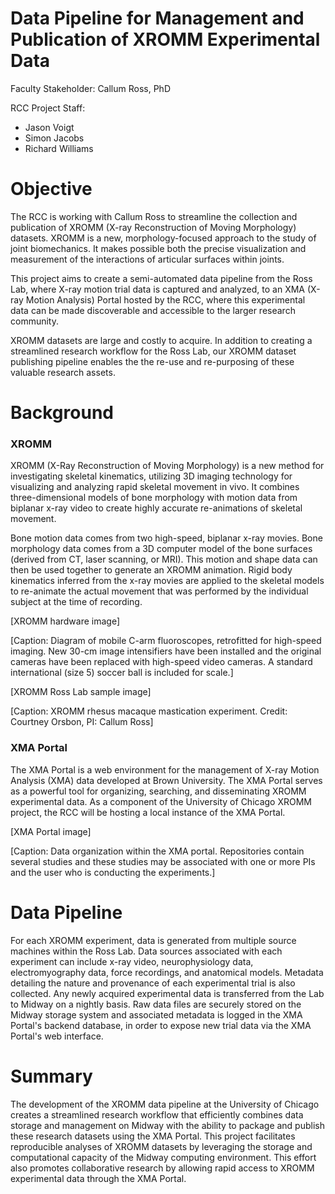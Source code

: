 # Data Pipeline for Management and Publication of XROMM Experimental Data

Faculty Stakeholder: Callum Ross, PhD  

RCC Project Staff:
* Jason Voigt
* Simon Jacobs
* Richard Williams


# Objective

The RCC is working with Callum Ross to streamline the collection and publication of XROMM (X-ray Reconstruction of Moving Morphology) datasets.  XROMM is a new, morphology-focused approach to the study of joint biomechanics. It makes possible both the precise visualization and measurement of the interactions of articular surfaces within joints.

This project aims to create a semi-automated data pipeline from the Ross Lab, where X-ray motion trial data is captured and analyzed, to an XMA (X-ray Motion Analysis) Portal hosted by the RCC, where this experimental data can be made discoverable and accessible to the larger research community.

XROMM datasets are large and costly to acquire.  In addition to creating a streamlined research workflow for the Ross Lab, our XROMM dataset publishing pipeline enables the the re-use and re-purposing of these valuable research assets.


# Background

### XROMM

XROMM (X-Ray Reconstruction of Moving Morphology) is a new method for investigating skeletal kinematics, utilizing 3D imaging technology for visualizing and analyzing rapid skeletal movement in vivo. It combines three-dimensional models of bone morphology with motion data from biplanar x-ray video to create highly accurate re-animations of skeletal movement.

Bone motion data comes from two high-speed, biplanar x-ray movies. Bone morphology data comes from a 3D computer model of the bone surfaces (derived from CT, laser scanning, or MRI). This motion and shape data can then be used together to generate an XROMM animation. Rigid body kinematics inferred from the x-ray movies are applied to the skeletal models to re-animate the actual movement that was performed by the individual subject at the time of recording.

[XROMM hardware image]

[Caption: Diagram of mobile C-arm fluoroscopes, retrofitted for high-speed imaging. New 30-cm image intensifiers have been installed and the original cameras have been replaced with high-speed video cameras. A standard international (size 5) soccer ball is included for scale.]

[XROMM Ross Lab sample image]

[Caption: XROMM rhesus macaque mastication experiment.  Credit: Courtney Orsbon, PI: Callum Ross]

### XMA Portal

The XMA Portal is a web environment for the management of X-ray Motion Analysis (XMA) data developed at Brown University.  The XMA Portal serves as a powerful tool for organizing, searching, and disseminating XROMM experimental data.  As a component of the University of Chicago XROMM project, the RCC will be hosting a local instance of the XMA Portal.

[XMA Portal image]

[Caption: Data organization within the XMA portal. Repositories contain several studies and these studies may be associated with one or more PIs and the user who is conducting the experiments.]


# Data Pipeline

For each XROMM experiment, data is generated from multiple source machines
within the Ross Lab.  Data sources associated with each experiment can include x-ray video, neurophysiology data, electromyography data, force recordings, and anatomical models.  Metadata detailing the nature and provenance of each
experimental trial is also collected.  Any newly acquired experimental data is
transferred from the Lab to Midway on a nightly basis.  Raw data files are
securely stored on the Midway storage system and associated metadata is logged
in the XMA Portal's backend database, in order to expose new trial data via the
XMA Portal's web interface.


# Summary

The development of the XROMM data pipeline at the University of Chicago creates a streamlined research workflow that efficiently combines data storage and management on Midway with the ability to package and publish these research datasets using the XMA Portal.  This project facilitates reproducible analyses of XROMM datasets by leveraging the storage and computational capacity of the Midway computing environment.  This effort also promotes collaborative research by allowing rapid access to XROMM experimental data through the XMA Portal.
